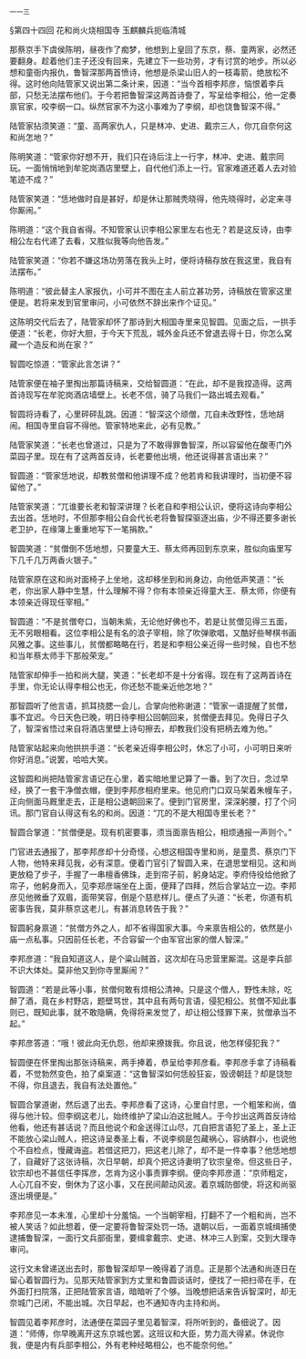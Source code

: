     一一三 

   §第四十四回 花和尚火烧相国寺 玉麒麟兵扼临清城

   那蔡京手下虞侯陈明，昼夜作了痴梦，他想到上皇回了东京，蔡、童两家，必然还要翻身。趁着他们主子还没有回来，先建立下一些功劳，才有讨赏的地步。所以必想和童衙内报仇，鲁智深那两首愤诗，他想是杀梁山旧人的一枝毒箭，绝放松不得。这时他向陆管家又说出第二条计来，因道：“当今首相李邦彦，恼恨着李兵部，只愁无法摆布他们。于今若把鲁智深这两首诗誊了，写呈给李相公，他一定奏禀官家，咬李纲一口。纵然官家不为这小事难为了李纲，却也饶鲁智深不得。”

   陆管家拈须笑道：“童、高两家仇人，只是林冲、史进、戴宗三人，你兀自奈何这和尚怎地？”

   陈明笑道：“管家你好想不开，我们只在诗后注上一行字，林冲、史进、戴宗同玩。一面悄悄地到牟驼岗酒店里壁上，自代他们添上一行。官家难道还着人去对验笔迹不成？”

   陆管家笑道：“恁地做时自是甚好，却是休让那贼秃晓得，他先晓得时，必定来寻你厮闹。”

   陈明道：“这个我自省得。不知管家认识李相公家里左右也无？若是这反诗，由李相公左右代递了去看，又胜似我等向他告发。”

   陆管家笑道：“你若不嫌这场功劳落在我头上时，便将诗稿存放在我这里，我自有法摆布。”

   陈明道：“彼此替主人家报仇，小可并不图在主人前立甚功劳，诗稿放在管家这里便是。若将来发到官里审问，小可依然不辞出来作个证见。”

   这陈明交代后去了，陆管家却怀了那诗到大相国寺里来见智圆。见面之后，一拱手便道：“长老，你好大胆，于今天下荒乱，城外金兵还不曾退去得十日，你怎么窝藏一个造反和尚在家？”

   智圆吃惊道：“管家此言怎讲？”

   陆管家便在袖子里掏出那篇诗稿来，交给智圆道：“在此，却不是我捏造得。这两首诗现写在牟驼岗酒店墙壁上。长老不信，骑了马我们一路出城去观看。”

   智圆将诗看了，心里砰砰乱跳。因道：“智深这个顽僧，兀自未改野性，恁地胡闹。相国寺里自容不得他。管家特地来此，必有见教。”

   陆管家笑道：“长老也曾道过，只是为了不敢得罪鲁智深，所以容留他在酸枣门外菜园子里。现在有了这两首反诗，长老要他出境，他还说得甚言语出来？”

   智圆道：“管家恁地说，却教贫僧和他讲理不成？他若肯和我讲理时，当初便不容留他了。”

   陆管家笑道：“兀谁要长老和智深讲理？长老自和李相公认识，便将这诗向李相公去出首。恁地时，不但那李相公自会代长老将鲁智探驱逐出庙，少不得还要多谢长老卫护，在缘簿上重重地写下一笔捐款。”

   智圆笑道：“贫僧倒不恁地想，只要童大王、蔡太师再回到东京来，胜似向庙里写下几千几万两香火银子。”

   陆管家原在这和尚对面椅子上坐地，这却移坐到和尚身边，向他低声笑道：“长老，你出家人静中生慧，什么理解不得？你有本领亲近得童大王、蔡太师，你便有本领亲近得现任宰相。”

   智圆道：“不是贫僧夸口，当朝朱紫，无论他好佛也不，若是让贫僧见得三五面，无不另眼相看。这位李相公是有名的浪子宰相，除了吹弹歌唱，又酷好些琴棋书画风雅之事。这些事儿，贫僧都略略在行，若是和李相公亲近得一些时候，自也不愁和当年蔡太师手下那般荣宠。”

   陆管家却伸手一拍和尚大腿，笑道：“长老却不是十分省得。现在有了这两首诗在手里，你无论认得李相公也无，你还愁不能亲近他怎地？”

   那智圆听了他言语，抓耳挠腮一会儿，合掌向他称谢道：“管家一语提醒了贫僧，事不宜迟。今日天色已晚，明日待李相公回朝回来，贫僧便去拜见。免得日子久了，智深省悟过来自将酒店里壁上诗句擦去，却教我们没有把柄去难为他。”

   陆管家站起来向他拱拱手道：“长老亲近得李相公时，休忘了小可，小可明日来听你好消息。”说罢，哈哈大笑。

   这智圆和尚把陆管家言语记在心里，着实暗地里记算了一番。到了次日，念过早经，换了一套干净僧衣帽，便到李邦彦相府里来。他见府门口双马架着朱幔车子，正向侧面马厩里走去，正是相公退朝回来了。便到门官房里，深深躬腰，打了个问讯。那门官自认得这有名的和尚。因道：“兀的不是大相国寺里长老？”

   智圆合掌道：“贫僧便是。现有机密要事，须当面禀告相公，相烦通报一声则个。”

   门官进去通报了，那李邦彦却十分奇怪，心想这相国寺里和尚，是童贯、蔡京门下人物，他特来拜见我，必有深意。便着门官引了智圆入来，在退思堂相见。这和尚更放稳了步子，手握了一串檀香佛珠，走到帘子前，躬身站定。李府侍役给他掀了帘子，他躬身而入，见李郑彦端坐在上面，便拜了四拜，然后合掌站立一边。李邦彦见他微垂了双眉，面带笑容，倒是个慈悲样儿。便点了头道：“长老，你道有机密事告我，莫非蔡京这老儿，有甚消息转告于我？”

   智圆躬身禀道：“贫僧方外之人，却不省得国家大事。今来禀告相公的，依然是小庙一点私事。只因前任长老，不合容留一个由军官出家的僧人智深。”

   李邦彦道：“我自知道这人，是个粱山贼首，这次却在马忠营里厮混。这是李兵部不识大体处。莫非他又到你寺里厮闹？”

   智圆道：“若是此等小事，贫僧何敢有烦相公清神。只是这个僧人，野性未除，吃醉了酒，竟在乡村野店，题壁骂世，其中且有两句言语，侵犯相公。贫僧不知此事则已，既知此事，就不敢隐瞒，免得将来发觉了，却让相公怪罪下来，贫僧承当不起。”

   李邦彦答道：“哦！彼此向无仇怨，他却来撩拨我。你且说，他怎样侵犯我？”

   智圆便在怀里掏出那张诗稿来，两手捧着，恭呈给李邦彦看。李邦彦手拿了诗稿看着，不觉勃然变色，拍了桌案道：“这鲁智深如何恁般狂妄，毁谤朝廷？却是饶恕不得，你且退去，我自有法处置他。”

   智圆合掌道谢，然后退了出去。李邦彦看了这诗，心里自忖思，一个粗笨和尚，值得与他汁较。但李纲这老儿，始终维护了梁山泊这批贼人。于今抄出这两首反诗给他看，他还有甚话说？而且他说个和金送得江山尽，兀自把言语犯了圣上，圣上正不能放心梁山贼人，把这诗呈奏圣上看，不说李纲是包藏祸心，容纳群小，也说他个不自检点，慢藏诲盗。若借这把刀，把这老儿除了，却不是一件幸事？他恁地想了，自藏好了这张诗稿，次日早朝，却真个把这诗妻明了钦宗皇帝。但这些日子，钦宗却也不甚信任李挥彦，怎肯为这小事责罪李纲。便向李邦彦道：“京师粗定，人心兀自不安，倒休为了这小事，又在民间颠动风波。着京城防御使，将这和尚驱逐出境便是。”

   李邦彦见一本未准，心里却十分羞恼。一个当朝宰相，打翻不了一个粗和尚，岂不被人笑话？如此想着，便一定要将鲁智深处罚一场。退朝以后，一面着京城缉捕使逮捕鲁智深，一面行文兵部衙里，要缉拿戴宗、史进、林冲三人到案，交到大理寺审问。

   这行文未曾递送出去时，那鲁智深却早一晚得着了消息。正是那个法通和尚逐日在留心着智圆行为。见那天陆管家到方丈里和鲁圆谈话时，便找了一把扫帚在手，在外面打扫院落，正把陆管家言语，暗暗听了个够。当晚想把话来告诉智深时，却无奈城门己闭，不能出城。次日早起，也不通知寺内主持和尚。

   智圆见着李邦彦时，法通便在菜园子里见着智深，将所听到的，备细说了。因道：“师傅，你早晚离开这东京城也罢。这班议和大臣，势力高大得紧。休说你我，便是内有兵部李相公，外有老种经略相公，也不能奈何他。”

